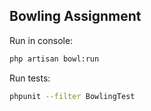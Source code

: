 ## Bowling Assignment

Run in console:
```bash
php artisan bowl:run
```

Run tests:
```bash
phpunit --filter BowlingTest
```
